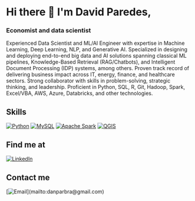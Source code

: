 # Hi there 👋 I'm David Paredes,

### Economist and data scientist

Experienced Data Scientist and ML/AI Engineer with expertise in Machine Learning, Deep Learning, NLP, and Generative AI. Specialized in designing and deploying end-to-end big data and AI solutions spanning classical ML pipelines, Knowledge-Based Retrieval (RAG/Chatbots), and Intelligent Document Processing (IDP) systems, among others.
Proven track record of delivering business impact across IT, energy, finance, and healthcare sectors. Strong collaborator with skills in problem-solving, strategic thinking, and leadership. Proficient in Python, SQL, R, Git, Hadoop, Spark, Excel/VBA, AWS, Azure, Databricks, and other technologies.

## Skills
[![Python](https://img.shields.io/badge/Python-FFD43B?style=for-the-badge&logo=python&logoColor=white&labelColor=101010)]()
[![MySQL](https://img.shields.io/badge/MySQL-4479A1?style=for-the-badge&logo=mysql&logoColor=white&labelColor=101010)]()
[![Apache Spark](https://img.shields.io/badge/Apache_Spark-F55B14?style=for-the-badge&logo=apachespark&logoColor=white&labelColor=101010)]()
[![QGIS](https://img.shields.io/badge/QGIS-589632?style=for-the-badge&logo=qgis&logoColor=589632&labelColor=101010)]()


## Find me at

[![LinkedIn](https://img.shields.io/badge/LinkedIn-David_Paredes-0077B5?style=social&logo=linkedin&logoColor=blue&labelColor=101010)](https://www.linkedin.com/in/danparbra)

## Contact me

[![Email](https://img.shields.io/badge/Gmail-Personal_email_(danparbra@gmail.com)-44a3f1?style=for-the-badge&logo=gmail&logoColor=white&labelColor=101010)](mailto:danparbra@gmail.com)
<!--
**danparbra/danparbra** is a ✨ _special_ ✨ repository because its `README.md` (this file) appears on your GitHub profile.

Here are some ideas to get you started:

- 🔭 I’m currently working on ...
- 🌱 I’m currently learning ...
- 👯 I’m looking to collaborate on ...
- 🤔 I’m looking for help with ...
- 💬 Ask me about ...
- 📫 How to reach me: ...
- 😄 Pronouns: ...
- ⚡ Fun fact: ...
-->
